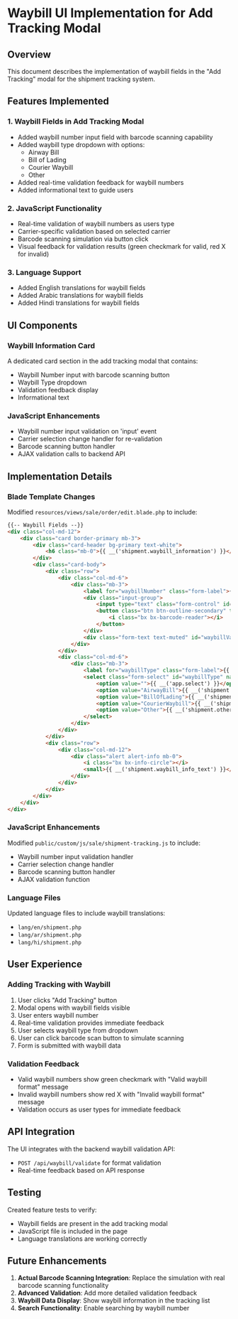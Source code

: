 # Waybill UI Implementation for Add Tracking Modal

## Overview
This document describes the implementation of waybill fields in the "Add Tracking" modal for the shipment tracking system.

## Features Implemented

### 1. Waybill Fields in Add Tracking Modal
- Added waybill number input field with barcode scanning capability
- Added waybill type dropdown with options:
  - Airway Bill
  - Bill of Lading
  - Courier Waybill
  - Other
- Added real-time validation feedback for waybill numbers
- Added informational text to guide users

### 2. JavaScript Functionality
- Real-time validation of waybill numbers as users type
- Carrier-specific validation based on selected carrier
- Barcode scanning simulation via button click
- Visual feedback for validation results (green checkmark for valid, red X for invalid)

### 3. Language Support
- Added English translations for waybill fields
- Added Arabic translations for waybill fields
- Added Hindi translations for waybill fields

## UI Components

### Waybill Information Card
A dedicated card section in the add tracking modal that contains:
- Waybill Number input with barcode scanning button
- Waybill Type dropdown
- Validation feedback display
- Informational text

### JavaScript Enhancements
- Waybill number input validation on 'input' event
- Carrier selection change handler for re-validation
- Barcode scanning button handler
- AJAX validation calls to backend API

## Implementation Details

### Blade Template Changes
Modified `resources/views/sale/order/edit.blade.php` to include:
```html
{{-- Waybill Fields --}}
<div class="col-md-12">
    <div class="card border-primary mb-3">
        <div class="card-header bg-primary text-white">
            <h6 class="mb-0">{{ __('shipment.waybill_information') }}</h6>
        </div>
        <div class="card-body">
            <div class="row">
                <div class="col-md-6">
                    <div class="mb-3">
                        <label for="waybillNumber" class="form-label">{{ __('shipment.waybill_number') }}</label>
                        <div class="input-group">
                            <input type="text" class="form-control" id="waybillNumber" name="waybill_number" placeholder="{{ __('shipment.enter_waybill_number') }}">
                            <button class="btn btn-outline-secondary" type="button" id="scanWaybillBtn">
                                <i class="bx bx-barcode-reader"></i>
                            </button>
                        </div>
                        <div class="form-text text-muted" id="waybillValidationFeedback"></div>
                    </div>
                </div>
                <div class="col-md-6">
                    <div class="mb-3">
                        <label for="waybillType" class="form-label">{{ __('shipment.waybill_type') }}</label>
                        <select class="form-select" id="waybillType" name="waybill_type">
                            <option value="">{{ __('app.select') }}</option>
                            <option value="AirwayBill">{{ __('shipment.airway_bill') }}</option>
                            <option value="BillOfLading">{{ __('shipment.bill_of_lading') }}</option>
                            <option value="CourierWaybill">{{ __('shipment.courier_waybill') }}</option>
                            <option value="Other">{{ __('shipment.other') }}</option>
                        </select>
                    </div>
                </div>
            </div>
            <div class="row">
                <div class="col-md-12">
                    <div class="alert alert-info mb-0">
                        <i class="bx bx-info-circle"></i>
                        <small>{{ __('shipment.waybill_info_text') }}</small>
                    </div>
                </div>
            </div>
        </div>
    </div>
</div>
```

### JavaScript Enhancements
Modified `public/custom/js/sale/shipment-tracking.js` to include:
- Waybill number input validation handler
- Carrier selection change handler
- Barcode scanning button handler
- AJAX validation function

### Language Files
Updated language files to include waybill translations:
- `lang/en/shipment.php`
- `lang/ar/shipment.php`
- `lang/hi/shipment.php`

## User Experience

### Adding Tracking with Waybill
1. User clicks "Add Tracking" button
2. Modal opens with waybill fields visible
3. User enters waybill number
4. Real-time validation provides immediate feedback
5. User selects waybill type from dropdown
6. User can click barcode scan button to simulate scanning
7. Form is submitted with waybill data

### Validation Feedback
- Valid waybill numbers show green checkmark with "Valid waybill format" message
- Invalid waybill numbers show red X with "Invalid waybill format" message
- Validation occurs as user types for immediate feedback

## API Integration

The UI integrates with the backend waybill validation API:
- `POST /api/waybill/validate` for format validation
- Real-time feedback based on API response

## Testing

Created feature tests to verify:
- Waybill fields are present in the add tracking modal
- JavaScript file is included in the page
- Language translations are working correctly

## Future Enhancements

1. **Actual Barcode Scanning Integration**: Replace the simulation with real barcode scanning functionality
2. **Advanced Validation**: Add more detailed validation feedback
3. **Waybill Data Display**: Show waybill information in the tracking list
4. **Search Functionality**: Enable searching by waybill number
